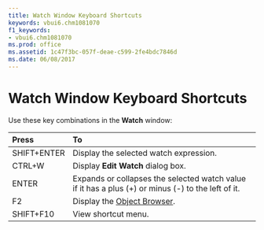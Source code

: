 ```yaml
---
title: Watch Window Keyboard Shortcuts
keywords: vbui6.chm1081070
f1_keywords:
- vbui6.chm1081070
ms.prod: office
ms.assetid: 1c47f3bc-057f-deae-c599-2fe4bdc7846d
ms.date: 06/08/2017
---
```



# Watch Window Keyboard Shortcuts

Use these key combinations in the  **Watch** window:



|**Press**|**To**|
|:-----|:-----|
|SHIFT+ENTER|Display the selected watch expression.|
|CTRL+W|Display  **Edit Watch** dialog box.|
|ENTER|Expands or collapses the selected watch value if it has a plus (+) or minus (-) to the left of it.|
|F2|Display the [Object Browser](../../Glossary/vbe-glossary.md).|
|SHIFT+F10|View shortcut menu.|

